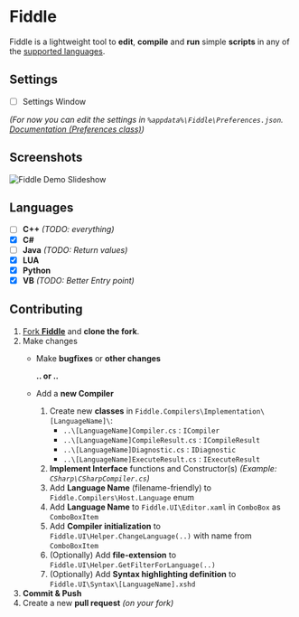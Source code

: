 # Fiddle
Fiddle is a lightweight tool to **edit**, **compile** and **run** simple **scripts** in any of the [supported languages](#languages).

## Settings
- [ ] Settings Window

_(For now you can edit the settings in `%appdata%\Fiddle\Preferences.json`. [Documentation (Preferences class)](https://github.com/mrousavy/Fiddle/blob/master/Fiddle.UI/Preferences.cs))_

## Screenshots
![Fiddle Demo Slideshow](https://github.com/mrousavy/Fiddle/raw/master/Images/Fiddle_slideshow.png)

## Languages
- [ ] **C++** 	_(TODO: everything)_
- [x] **C#**
- [ ] **Java** 	_(TODO: Return values)_
- [x] **LUA**
- [x] **Python**
- [x] **VB** 	_(TODO: Better Entry point)_

## Contributing
1. [Fork **Fiddle**](http://github.com/mrousavy/Fiddle/Fork) and **clone the fork**.
2. Make changes
	* Make **bugfixes** or **other changes**
	
	   **.. or ..**
	* Add a **new Compiler**
		1. Create new **classes** in `Fiddle.Compilers\Implementation\[LanguageName]\`:
			* `..\[LanguageName]Compiler.cs` : `ICompiler`
			* `..\[LanguageName]CompileResult.cs` : `ICompileResult`
			* `..\[LanguageName]Diagnostic.cs` : `IDiagnostic`
			* `..\[LanguageName]ExecuteResult.cs` : `IExecuteResult`
		2. **Implement Interface** functions and Constructor(s) _(Example: `CSharp\CSharpCompiler.cs`)_
		3. Add **Language Name** (filename-friendly) to `Fiddle.Compilers\Host.Language` enum
		4. Add **Language Name** to `Fiddle.UI\Editor.xaml` in `ComboBox` as `ComboBoxItem`
		5. Add **Compiler initialization** to `Fiddle.UI\Helper.ChangeLanguage(..)` with name from `ComboBoxItem`
		6. (Optionally) Add **file-extension** to `Fiddle.UI\Helper.GetFilterForLanguage(..)`
		7. (Optionally) Add **Syntax highlighting definition** to `Fiddle.UI\Syntax\[LanguageName].xshd`		
3. **Commit & Push**
4. Create a new **pull request** _(on your fork)_
